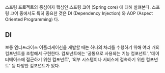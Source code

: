 스프링 프로젝트의 중심이자 핵심인 스프링 코어 (Spring core) 에 대해 살펴본다.
스프링 코어 중에서도 특히 중요한 것은 DI (Dependency Injection) 와 AOP (Aspect Oriented Programming) 다. 

## DI
보통 엔터프라이즈 어플리케이션을 개발할 때는 하나의 처리를 수행하기 위해 여러 개의 컴포넌트를 조합해서 구현한다. 컴포넌트에는 '공통으로 사용되는 기능 컴포넌트', '데이터베이스에 접근하기 위한 컴포넌트', '외부 시스템이나 서비스에 접속하기 위한 컴포넌트' 등 다양한 컴포넌트가 있다. 
<!--stackedit_data:
eyJoaXN0b3J5IjpbLTExODc3MzgyXX0=
-->